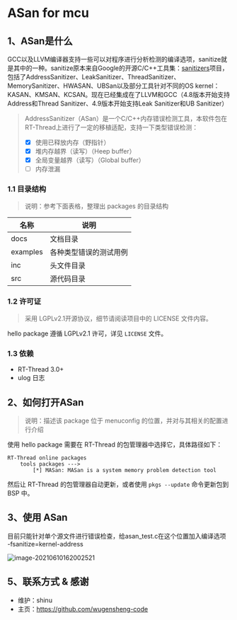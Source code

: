 # ASan for mcu

## 1、ASan是什么

GCC以及LLVM编译器支持一些可以对程序进行分析检测的编译选项，sanitize就是其中的一种。sanitize原本来自Google的开源C/C++工具集：[sanitizers](https://github.com/google/sanitizers)项目，包括了AddressSanitizer、LeakSanitizer、ThreadSanitizer、MemorySanitizer、HWASAN、UBSan以及部分工具针对不同的OS kernel：KASAN、KMSAN、KCSAN。现在已经集成在了LLVM和GCC（4.8版本开始支持Address和Thread Sanitizer、4.9版本开始支持Leak Sanitizer和UB Sanitizer）



> AddressSanitizer（ASan）是一个C/C++内存错误检测工具，本软件包在RT-Thread上进行了一定的移植适配，支持一下类型错误检测：
>
> - [x] 使用已释放内存（野指针）
> - [x] 堆内存越界（读写）（Heep buffer）
> - [x] 全局变量越界（读写）（Global buffer）
> - [ ] 内存泄漏



### 1.1 目录结构

> 说明：参考下面表格，整理出 packages 的目录结构

| 名称 | 说明 |
| ---- | ---- |
| docs  | 文档目录 |
| examples | 各种类型错误的测试用例 |
| inc  | 头文件目录 |
| src  | 源代码目录 |

### 1.2 许可证

> 采用 LGPLv2.1开源协议，细节请阅读项目中的 LICENSE 文件内容。

hello package 遵循 LGPLv2.1 许可，详见 `LICENSE` 文件。

### 1.3 依赖

- RT-Thread 3.0+
- ulog 日志

## 2、如何打开ASan

> 说明：描述该 package 位于 menuconfig 的位置，并对与其相关的配置进行介绍

使用 hello package 需要在 RT-Thread 的包管理器中选择它，具体路径如下：

```
RT-Thread online packages
    tools packages --->
        [*] MASan: MASan is a system memory problem detection tool
```

然后让 RT-Thread 的包管理器自动更新，或者使用 `pkgs --update` 命令更新包到 BSP 中。

## 3、使用 ASan

目前只能针对单个源文件进行错误检查，给asan_test.c在这个位置加入编译选项	-fsanitize=kernel-address

![image-20210610162002521](C:\Users\RTT\Documents\Sanitizer\MASan\doc\img1.png)

## 5、联系方式 & 感谢

* 维护：shinu
* 主页：https://github.com/wugensheng-code


